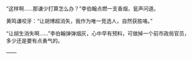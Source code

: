 “这样啊……那谦少打算怎么办？”李伯翰点燃一支香烟，瓮声问道。

黄鸣谦咬牙：“让胡博超消失，我作为唯一竞选人，自然获胜咯。”

“让胡生消失啊……”李伯翰弹弹烟灰，心中早有预料，可做掉一个前市政局官员，多少还是要有点勇气的。

——

